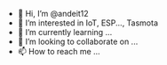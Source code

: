 - 👋 Hi, I’m @andeit12
- 👀 I’m interested in IoT, ESP..., Tasmota
- 🌱 I’m currently learning ...
- 💞️ I’m looking to collaborate on ...
- 📫 How to reach me ...

<!---
andeit12/andeit12 is a ✨ special ✨ repository because its `README.md` (this file) appears on your GitHub profile.
You can click the Preview link to take a look at your changes.
--->
